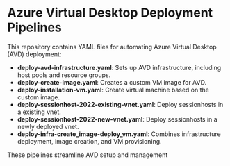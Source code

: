 # Azure Virtual Desktop Deployment Pipelines

This repository contains YAML files for automating Azure Virtual Desktop (AVD) deployment:

- **deploy-avd-infrastructure.yaml**: Sets up AVD infrastructure, including host pools and resource groups.
- **deploy-create-image.yaml**: Creates a custom VM image for AVD.
- **deploy-installation-vm.yaml**: Create virtual machine based on the custom image.
- **deploy-sessionhost-2022-existing-vnet.yaml**: Deploy sessionhosts in a existing vnet.
- **deploy-sessionhost-2022-new-vnet.yaml**: Deploy sessionhosts in a newly deployed vnet.
- **deploy-infra-create_image-deploy_vm.yaml**: Combines infrastructure deployment, image creation, and VM provisioning.

These pipelines streamline AVD setup and management